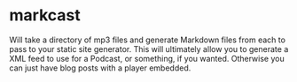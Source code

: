 # markcast
Will take a directory of mp3 files and generate Markdown files from each to pass to your static site generator.  This will ultimately allow you to generate a XML feed to use for a Podcast, or something, if you wanted.  Otherwise you can just have blog posts with a player embedded.
